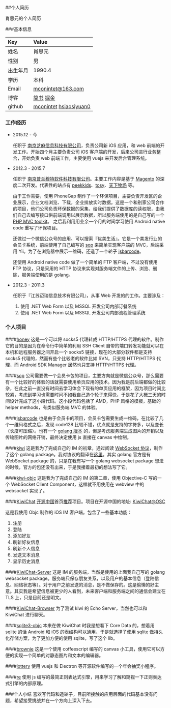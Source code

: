 ##个人简历

肖思元的个人简历

###基本信息

| Key  | Value |
| :------------- | :------------- |
| 姓名  | 肖思元  |
| 性别  | 男  |
| 出生年月  | 1990.4  |
| 学历  | 本科  |
| Email  | mconintet@163.com  |
| 博客  | [简书](http://jianshu.mconintet.com) [掘金](https://gold.xitu.io/user/565a3eaf60b2597424ede840)  |
| github  | [mconintet](http://github.mconintet.com) [hsiaosiyuan0](https://github.com/hsiaosiyuan0) |

### 工作经历

* 2015.12 - 今

  任职于 [南京芝麻信息科技有限公司](http://www.zhimatech.com/)，负责公司新 iOS 应用，和 web 前端的开发工作。开始四个月主要负责公司 iOS 客户端的开发，后来公司进行业务整合，开始负责 web 前端工作，主要使用 vuejs 来开发后台管理系统。
  
* 2012.3 - 2015.7

  任职于 [南京普兰穆特软件科技有限公司](http://www.plmt-soft.com/)。主要工作内容是基于 [Magento](http://magento.com/) 的深度二次开发。代表性的站点有 [peekkids](http://peekkids.com/)、[tosy](http://tosy.com/)、[天下牧场](http://www.txmch.com/) 等。
  
  由于工作需要，使用 PhoneGap 制作了一个环保项目，主要负责开发区的企业展示，企业文档浏览、下载，企业排放实时数据。这是一个和别家公司合作的项目，他们公司负责环保数据的采集，给我们提供了数据库的读权限，由我们自己去编写接口供前端调用以展示数据，所以服务端使用的是自己写的一个 [PHP MVC toolkit](https://github.com/mconintet/lce)。
  之后我利用用业余一个月的时间学习使用 Android native code 重写了环保项目。
  
  还做过一个微信公众号的应用、可以搜索『优美生活』。它是一个美发行业的会员卡系统，前端使用了自己编写的 [sop](https://github.com/mconintet/sop) 来简单实现客户端的 MVC，后端采用 Yii。为了在浏览器中展示一维码，还造了一个轮子 [jsbarcode](https://github.com/mconintet/jsbarcode)。
  
  还使用 Android native code 做了一个简单的 FTP 客户端，不过没有使用 FTP 协议，只是采用的 HTTP 协议来实现对服务端文件的上传、浏览、删除，服务端使用的是 golang。
 

* 2012.3 - 2011.3

  任职于『江苏迈瑞信息技术有限公司』，从事 Web 开发的的工作。主要涉及：

  1. 使用 .NET Web Form 以及 MSSQL 开发公司内部订餐系统
  2. 使用 .NET Web Form 以及 MSSQL 开发公司内部流程管理系统

### 个人项目

####[honey](https://github.com/mconintet/honey)
这是一个可以将 socks5 代理转成 HTTP/HTTPS 代理的软件。制作它的目的是因为在命令行中简单的利用 SSH Client 自带的端口转发功能就可以在本机和远程服务器之间开启一个 socks5 链接，现在的大部分软件都是支持 socks5 代理的，然而有些个比较老的软件比如 SVN，只支持 HTTP/HTTPS 代理，而 Android SDK Manager 居然也只支持 HTTP/HTTPS 代理。

####[sop](https://github.com/mconintet/sop)
公司需要做一个会员卡包的项目，主要方向就是微信公众号，那么需要有一个比较好的体验的话就需要使用单页应用的技术。因为我是前后端都做的比较杂，在此之前一直没有时间去学习体会下现有的单页应用的框架，因为项目时间比较紧，考虑到学习也需要时间不如我自己造个轮子来得快，于是花了大概三天的时间设计完成了这小段代码。这小段代码包括了 AMD，PHP 风格的模板，基础的 helper methods，有类似服务端 MVC 的体验。

####[jsbarcode](https://github.com/mconintet/jsbarcode)
也是由于会员卡的项目，会员卡包需要生成一维码，在比较了几个一维码格式之后，发现 code128 比较不错，优点就是支持的字符多，以及变长（长度可压缩）。也有一个 [golang 版本](https://github.com/mconintet/barcode) 的，但是考虑服务端生成图片的开销以及传输图片的网络开销，最终决定使用 js 直接在 canvas 中绘制。

####[kiwi](https://github.com/mconintet/kiwi)
这是我为了完成自己的 IM 的初章，通过阅读 [WebSocket 协议](https://tools.ietf.org/html/rfc6455)，制作了这个 golang package。我对协议的翻译在[这里](http://www.jianshu.com/p/867274a5e054)。其实 golang 官方是有 WebSocket package 的，只是在我有写一个 golang websocket package 想法的时候，官方的包还没有出来，于是我接着最初的想法写了它。

####[kiwi-objc](https://github.com/mconintet/kiwi-objc)
这是我为了完成自己的 IM 的第二章，使用 Objective-C 写的一个 WebSocket Client Component，这样就不用使用在 webview 中的 websocket 实现了。

####[KiwiChat](https://github.com/mconintet/KiwiChat)
[开源中国](http://www.oschina.net/)首页[推荐](http://og9g58alt.bkt.clouddn.com/Snip20151108_1.png)项目。项目在开源中国的地址: [KiwiChat@OSC](http://git.oschina.net/mconintet/KiwiChat)

这是我使用 Objc 制作的 iOS IM 客户端。包含了一些基本功能：

1. 注册
2. 登陆
3. 添加好友
4. 刷新好友信息
5. 刷新个人信息
6. 发送文本消息
7. 显示历史消息

####[KiwiChat-Server](https://github.com/mconintet/KiwiChat-Server)
这是 IM 的服务端，当然是使用的上面我自己写的 golang websocket package。服务端只保存朋友关系，以及用户的基本信息（登陆信息、网络状态等）。对于用户之前发送的消息，是不做保存的。这是偷懒的好主意。其实我是希望信息被更少的人看到，未来客户端和服务端之间的通信会建立在 TLS 上，只是目前还是明文。

####[KiwiChat-Browser](https://github.com/mconintet/KiwiChat-Browser)
为了测试 kiwi 的 Echo Server，当然也可以和 KiwiChat 进行聊天。

####[sqlite3-objc](https://github.com/mconintet/sqlite3-objc)
本来在做 KiwiChat 时我是想看下 Core Data 的，想着用 sqlite 的话 Android 和 iOS 的表结构可以通用，于是就选择了使用 sqlite 做持久化存储方案，为了更加方便的使用 sqlite，写了这个 lib。

####[brownie](https://github.com/mconintet/brownie)
这是一个使用 coffeescript 编写的 canvas 小工具，使用它可以方便的实现一个简单的对静态图片和文本的编辑器。

####[lottery](https://github.com/hsiaosiyuan0/lottery)
使用 vuejs 和 Electron 等开源软件编写的一个年会抽奖小程序。

####[re](https://github.com/hsiaosiyuan0/re)
使用 js 编写的最简正则表达式引擎，用来学习了解和窥视一下正则表达式引擎的内部原理。

###个人小结
喜欢写代码和造轮子，目前所接触的应用层面的代码基本没有问题，希望接受挑战并在一个方向上深入下去。